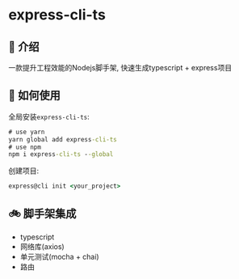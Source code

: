 # express-cli-ts

## 🍁 介绍

一款提升工程效能的Nodejs脚手架, 快速生成typescript + express项目

## 🧨 如何使用

全局安装`express-cli-ts`:

```cmd
# use yarn
yarn global add express-cli-ts
# use npm
npm i express-cli-ts --global
```

创建项目:

```cmd
express@cli init <your_project>
```

## 🚲 脚手架集成

- typescript
- 网络库(axios)
- 单元测试(mocha + chai)
- 路由